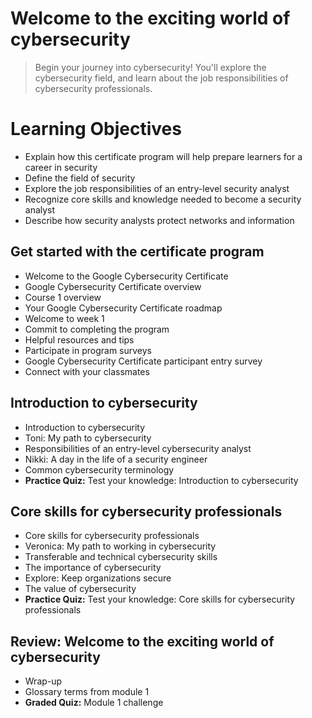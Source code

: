 # Welcome to the exciting world of cybersecurity
> Begin your journey into cybersecurity! You'll explore the cybersecurity field, and learn about the job responsibilities of cybersecurity professionals.
# Learning Objectives
- Explain how this certificate program will help prepare learners for a career in security
- Define the field of security
- Explore the job responsibilities of an entry-level security analyst
- Recognize core skills and knowledge needed to become a security analyst
- Describe how security analysts protect networks and information

## Get started with the certificate program
- Welcome to the Google Cybersecurity Certificate
- Google Cybersecurity Certificate overview
- Course 1 overview
- Your Google Cybersecurity Certificate roadmap
- Welcome to week 1
- Commit to completing the program
- Helpful resources and tips
- Participate in program surveys
- Google Cybersecurity Certificate participant entry survey
- Connect with your classmates
## Introduction to cybersecurity
- Introduction to cybersecurity
- Toni: My path to cybersecurity
- Responsibilities of an entry-level cybersecurity analyst
- Nikki: A day in the life of a security engineer
- Common cybersecurity terminology
- **Practice Quiz:** Test your knowledge: Introduction to cybersecurity
## Core skills for cybersecurity professionals
- Core skills for cybersecurity professionals
- Veronica: My path to working in cybersecurity
- Transferable and technical cybersecurity skills
- The importance of cybersecurity
- Explore: Keep organizations secure
- The value of cybersecurity
- **Practice Quiz:** Test your knowledge: Core skills for cybersecurity professionals
## Review: Welcome to the exciting world of cybersecurity
- Wrap-up
- Glossary terms from module 1
- **Graded Quiz:** Module 1 challenge
